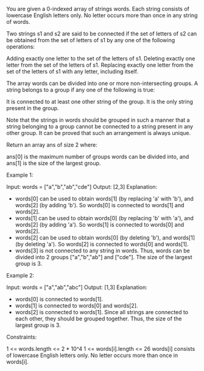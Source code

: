 You are given a 0-indexed array of strings words. Each string consists of
lowercase English letters only. No letter occurs more than once in any string
of words.

Two strings s1 and s2 are said to be connected if the set of letters of s2
can be obtained from the set of letters of s1 by any one of the following
operations:


Adding exactly one letter to the set of the letters of s1.
Deleting exactly one letter from the set of the letters of s1.
Replacing exactly one letter from the set of the letters of s1 with any
letter, including itself.


The array words can be divided into one or more non-intersecting groups. A
string belongs to a group if any one of the following is true:


It is connected to at least one other string of the group.
It is the only string present in the group.


Note that the strings in words should be grouped in such a manner that a
string belonging to a group cannot be connected to a string present in any
other group. It can be proved that such an arrangement is always unique.

Return an array ans of size 2 where:


ans[0] is the maximum number of groups words can be divided into, and
ans[1] is the size of the largest group.



Example 1:


Input: words = ["a","b","ab","cde"]
Output: [2,3]
Explanation:
- words[0] can be used to obtain words[1] (by replacing 'a' with 'b'), and
words[2] (by adding 'b'). So words[0] is connected to words[1] and words[2].
- words[1] can be used to obtain words[0] (by replacing 'b' with 'a'), and
words[2] (by adding 'a'). So words[1] is connected to words[0] and words[2].
- words[2] can be used to obtain words[0] (by deleting 'b'), and words[1] (by
deleting 'a'). So words[2] is connected to words[0] and words[1].
- words[3] is not connected to any string in words.
Thus, words can be divided into 2 groups ["a","b","ab"] and ["cde"]. The size
of the largest group is 3.  


Example 2:


Input: words = ["a","ab","abc"]
Output: [1,3]
Explanation:
- words[0] is connected to words[1].
- words[1] is connected to words[0] and words[2].
- words[2] is connected to words[1].
Since all strings are connected to each other, they should be grouped
together.
Thus, the size of the largest group is 3.



Constraints:


1 <= words.length <= 2 * 10^4
1 <= words[i].length <= 26
words[i] consists of lowercase English letters only.
No letter occurs more than once in words[i].




